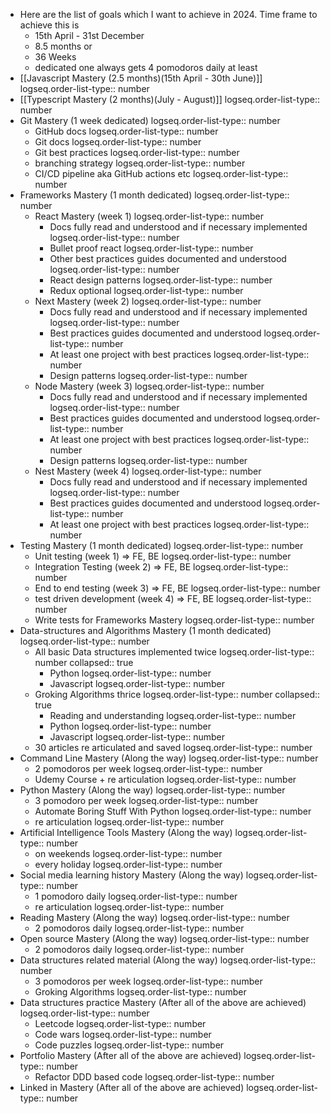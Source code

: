 - Here are the list of goals which I want to achieve in 2024. Time frame to achieve this is
	- 15th April - 31st December
	- 8.5 months or
	- 36 Weeks
	- dedicated one always gets 4 pomodoros daily at least
- [[Javascript Mastery (2.5 months)(15th April - 30th June)]]
  logseq.order-list-type:: number
- [[Typescript Mastery (2 months)(July - August)]]
  logseq.order-list-type:: number
- Git Mastery (1 week dedicated)
  logseq.order-list-type:: number
	- GitHub docs
	  logseq.order-list-type:: number
	- Git docs
	  logseq.order-list-type:: number
	- Git best practices
	  logseq.order-list-type:: number
	- branching strategy
	  logseq.order-list-type:: number
	- CI/CD pipeline aka GitHub actions etc
	  logseq.order-list-type:: number
- Frameworks Mastery (1 month dedicated)
  logseq.order-list-type:: number
	- React Mastery (week 1)
	  logseq.order-list-type:: number
		- Docs fully read and understood and if necessary implemented
		  logseq.order-list-type:: number
		- Bullet proof react
		  logseq.order-list-type:: number
		- Other best practices guides documented and understood
		  logseq.order-list-type:: number
		- React design patterns
		  logseq.order-list-type:: number
		- Redux optional
		  logseq.order-list-type:: number
	- Next Mastery (week 2)
	  logseq.order-list-type:: number
		- Docs fully read and understood and if necessary implemented
		  logseq.order-list-type:: number
		- Best practices guides documented and understood
		  logseq.order-list-type:: number
		- At least one project with best practices
		  logseq.order-list-type:: number
		- Design patterns
		  logseq.order-list-type:: number
	- Node Mastery (week 3)
	  logseq.order-list-type:: number
		- Docs fully read and understood and if necessary implemented
		  logseq.order-list-type:: number
		- Best practices guides documented and understood
		  logseq.order-list-type:: number
		- At least one project with best practices
		  logseq.order-list-type:: number
		- Design patterns
		  logseq.order-list-type:: number
	- Nest Mastery (week 4)
	  logseq.order-list-type:: number
		- Docs fully read and understood and if necessary implemented
		  logseq.order-list-type:: number
		- Best practices guides documented and understood
		  logseq.order-list-type:: number
		- At least one project with best practices
		  logseq.order-list-type:: number
- Testing Mastery (1 month dedicated)
  logseq.order-list-type:: number
	- Unit testing (week 1) => FE, BE
	  logseq.order-list-type:: number
	- Integration Testing (week 2) => FE, BE
	  logseq.order-list-type:: number
	- End to end testing (week 3) => FE, BE
	  logseq.order-list-type:: number
	- test driven development (week 4) => FE, BE
	  logseq.order-list-type:: number
	- Write tests for Frameworks Mastery
	  logseq.order-list-type:: number
- Data-structures and Algorithms Mastery (1 month dedicated)
  logseq.order-list-type:: number
	- All basic Data structures implemented twice
	  logseq.order-list-type:: number
	  collapsed:: true
		- Python
		  logseq.order-list-type:: number
		- Javascript
		  logseq.order-list-type:: number
	- Groking Algorithms thrice
	  logseq.order-list-type:: number
	  collapsed:: true
		- Reading and understanding
		  logseq.order-list-type:: number
		- Python
		  logseq.order-list-type:: number
		- Javascript
		  logseq.order-list-type:: number
	- 30 articles re articulated and saved
	  logseq.order-list-type:: number
- Command Line Mastery (Along the way)
  logseq.order-list-type:: number
	- 2 pomodoros per week
	  logseq.order-list-type:: number
	- Udemy Course + re articulation
	  logseq.order-list-type:: number
- Python Mastery (Along the way)
  logseq.order-list-type:: number
	- 3 pomodoro per week
	  logseq.order-list-type:: number
	- Automate Boring Stuff With Python
	  logseq.order-list-type:: number
	- re articulation
	  logseq.order-list-type:: number
- Artificial Intelligence Tools Mastery (Along the way)
  logseq.order-list-type:: number
	- on weekends
	  logseq.order-list-type:: number
	- every holiday
	  logseq.order-list-type:: number
- Social media learning history Mastery (Along the way)
  logseq.order-list-type:: number
	- 1 pomodoro daily
	  logseq.order-list-type:: number
	- re articulation
	  logseq.order-list-type:: number
- Reading Mastery (Along the way)
  logseq.order-list-type:: number
	- 2 pomodoros daily
	  logseq.order-list-type:: number
- Open source Mastery  (Along the way)
  logseq.order-list-type:: number
	- 2 pomodoros daily
	  logseq.order-list-type:: number
- Data structures related material (Along the way)
  logseq.order-list-type:: number
	- 3 pomodoros per week
	  logseq.order-list-type:: number
	- Groking Algorithms
	  logseq.order-list-type:: number
- Data structures practice Mastery (After all of the above are achieved)
  logseq.order-list-type:: number
	- Leetcode
	  logseq.order-list-type:: number
	- Code wars
	  logseq.order-list-type:: number
	- Code puzzles
	  logseq.order-list-type:: number
- Portfolio Mastery (After all of the above are achieved)
  logseq.order-list-type:: number
	- Refactor DDD based code
	  logseq.order-list-type:: number
- Linked in Mastery (After all of the above are achieved)
  logseq.order-list-type:: number